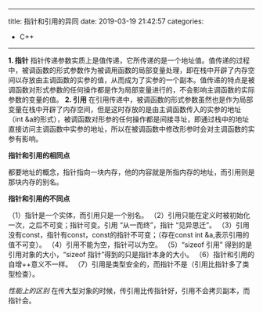  ---
title: 指针和引用的异同
date: 2019-03-19 21:42:57
categories: 
- C++
---
 **1. 指针**
		指针传递参数实质上是值传递，它所传递的是一个地址值。值传递的过程中，被调函数的形式参数作为被调用函数的局部变量处理，即在栈中开辟了内存空间以存放由主调函数的实参的值，从而成为了实参的一个副本。值传递的特点是被调函数对形式参数的任何操作都是作为局部变量进行的，不会影响主调函数的实际参数的变量的值。
 **2. 引用**
		在引用传递中，被调函数的形式参数虽然也是作为局部变量在栈中开辟了内存空间，但是这时存放的是由主调函数传入的实参的地址（int &a的形式），被调函数对形参的任何操作都是间接寻址，即通过栈中的地址直接访问主调函数中实参的地址，所以在被调函数中修改形参时会对主调函数的实参有影响。

**指针和引用的相同点**

都要地址的概念，指针指向一块内存，他的内容就是所指内存的地址，而引用则是那块内存的别名。

**指针和引用的不同点**

（1）指针是一个实体，而引用只是一个别名。
（2）引用只能在定义时被初始化一次，之后不可变；指针可变。引用 “从一而终”，指针 “见异思迁”。
（3）引用没有const，指针有const，const的指针不可变；（存在const int &a,表示引用的值不可变）。
（4）引用不能为空，指针可以为空。
（5）“sizeof  引用” 得到的是引用对象的大小，“sizeof  指针”得到的只是指针本身的大小。
（6）指针和引用的自增++意义不一样。
（7）引用是类型安全的，而指针不是（引用比指针多了类型检查）。

*性能上的区别*
	在传大型对象的时候，传引用比传指针好，引用不会拷贝副本，而指针会。